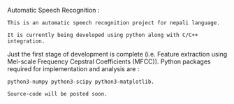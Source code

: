 Automatic Speech Recognition : 

	This is an automatic speech recognition project for nepali language. 

	It is currently being developed using python along with C/C++ integration. 
Just the first stage of development is complete (i.e. Feature extraction using Mel-scale Frequency Cepstral Coefficients (MFCC)). 
Python packages required for implementation and analysis are :

	python3-numpy python3-scipy python3-matplotlib.
	
	Source-code will be posted soon.
